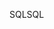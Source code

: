 <span data-ttu-id="cb1b8-101">SQL</span><span class="sxs-lookup"><span data-stu-id="cb1b8-101">SQL</span></span>